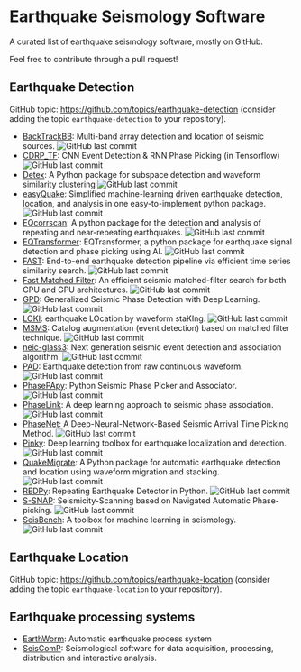 # Earthquake Seismology Software
A curated list of earthquake seismology software, mostly on GitHub.

Feel free to contribute through a pull request!

## Earthquake Detection
GitHub topic: https://github.com/topics/earthquake-detection (consider adding the topic `earthquake-detection` to your repository).

- [BackTrackBB](https://github.com/BackTrackBB/backtrackbb):
  Multi-band array detection and location of seismic sources.
  ![GitHub last commit](https://img.shields.io/github/last-commit/BackTrackBB/backtrackbb)
- [CDRP_TF](https://github.com/YijianZhou/CDRP_TF):
  CNN Event Detection & RNN Phase Picking (in Tensorflow)
  ![GitHub last commit](https://img.shields.io/github/last-commit/YijianZhou/CDRP_TF)
- [Detex](https://github.com/d-chambers/Detex):
  A Python package for subspace detection and waveform similarity clustering
  ![GitHub last commit](https://img.shields.io/github/last-commit/d-chambers/Detex)
- [easyQuake](https://github.com/jakewalter/easyQuake):
  Simplified machine-learning driven earthquake detection, location, and analysis in one easy-to-implement python package.
  ![GitHub last commit](https://img.shields.io/github/last-commit/jakewalter/easyQuake)
- [EQcorrscan](https://github.com/eqcorrscan/EQcorrscan):
  A python package for the detection and analysis of repeating and near-repeating earthquakes.
  ![GitHub last commit](https://img.shields.io/github/last-commit/eqcorrscan/EQcorrscan)
- [EQTransformer](https://github.com/smousavi05/EQTransformer):
  EQTransformer, a python package for earthquake signal detection and phase picking using AI.
  ![GitHub last commit](https://img.shields.io/github/last-commit/smousavi05/EQTransformer)
- [FAST](https://github.com/stanford-futuredata/FAST):
  End-to-end earthquake detection pipeline via efficient time series similarity search.
  ![GitHub last commit](https://img.shields.io/github/last-commit/stanford-futuredata/FAST)
- [Fast Matched Filter](https://github.com/beridel/fast_matched_filter):
  An efficient seismic matched-filter search for both CPU and GPU architectures.
  ![GitHub last commit](https://img.shields.io/github/last-commit/beridel/fast_matched_filter)
- [GPD](https://github.com/interseismic/generalized-phase-detection):
  Generalized Seismic Phase Detection with Deep Learning.
  ![GitHub last commit](https://img.shields.io/github/last-commit/interseismic/generalized-phase-detection)
- [LOKI](https://github.com/wulwife/LOKI):
  earthquake LOcation by waveform staKIng.
  ![GitHub last commit](https://img.shields.io/github/last-commit/wulwife/LOKI)  
- [MSMS](https://github.com/YijianZhou/MSMS):
  Catalog augmentation (event detection) based on matched filter technique.
  ![GitHub last commit](https://img.shields.io/github/last-commit/YijianZhou/MSMS)
- [neic-glass3](https://github.com/usgs/neic-glass3):
  Next generation seismic event detection and association algorithm.
  ![GitHub last commit](https://img.shields.io/github/last-commit/usgs/neic-glass3)
- [PAD](https://github.com/YijianZhou/PAD):
  Earthquake detection from raw continuous waveform.
  ![GitHub last commit](https://img.shields.io/github/last-commit/YijianZhou/PAD)
- [PhasePApy](https://github.com/austinholland/PhasePApy):
  Python Seismic Phase Picker and Associator.
  ![GitHub last commit](https://img.shields.io/github/last-commit/austinholland/PhasePApy)
- [PhaseLink](https://github.com/interseismic/PhaseLink):
  A deep learning approach to seismic phase association.
  ![GitHub last commit](https://img.shields.io/github/last-commit/interseismic/PhaseLink)
- [PhaseNet](https://github.com/wayneweiqiang/PhaseNet):
  A Deep-Neural-Network-Based Seismic Arrival Time Picking Method.
  ![GitHub last commit](https://img.shields.io/github/last-commit/wayneweiqiang/PhaseNet)
- [Pinky](https://github.com/HerrMuellerluedenscheid/pinky):
  Deep learning toolbox for earthquake localization and detection.
  ![GitHub last commit](https://img.shields.io/github/last-commit/HerrMuellerluedenscheid/pinky)
- [QuakeMigrate](https://github.com/QuakeMigrate/QuakeMigrate):
  A Python package for automatic earthquake detection and location using waveform migration and stacking.
  ![GitHub last commit](https://img.shields.io/github/last-commit/QuakeMigrate/QuakeMigrate)
- [REDPy](https://github.com/ahotovec/REDPy):
  Repeating Earthquake Detector in Python.
  ![GitHub last commit](https://img.shields.io/github/last-commit/ahotovec/REDPy)
- [S-SNAP](https://github.com/tanfengzhou/S-SNAP1.1):
  Seismicity-Scanning based on Navigated Automatic Phase-picking.
  ![GitHub last commit](https://img.shields.io/github/last-commit/tanfengzhou/S-SNAP1.1)
- [SeisBench](https://github.com/seisbench/seisbench):
  A toolbox for machine learning in seismology.
  ![GitHub last commit](https://img.shields.io/github/last-commit/seisbench/seisbench)


## Earthquake Location
GitHub topic: https://github.com/topics/earthquake-location (consider adding the topic `earthquake-location` to your repository).


## Earthquake processing systems
- [EarthWorm](http://www.earthwormcentral.org):
  Automatic earthquake process system
- [SeisComP](https://www.seiscomp.de):
  Seismological software for data acquisition, processing, distribution and interactive analysis.
  
